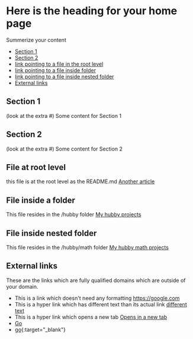 # Here is the heading for your home page
Summerize your content

- [Section 1](#section-1)
- [Section 2](#section-2)
- [link pointing to a file in the root level](#file-at-root-level)
- [link pointing to a file inside folder](#file-inside-a-folder)
- [link pointing to a file inside nested folder](#file-inside-nested-folder)
- [External links](#external-links)

## Section 1
(look at the extra #)
Some content for Section 1

## Section 2
(look at the extra #)
Some content for Section 2

## File at root level
this file is at the root level as the README.md
[Another article](file2.md)

## File inside a folder
This file resides in the /hubby folder
[My hubby projects](/hubby/projects.md)

## File inside nested folder
This file resides in the /hubby/math folder
[My hubby math projects](/hubby/math/list1.md)

## External links
These are the links which are fully qualified domains 
which are outside of your domain.
- This is a link which doesn't need any formatting https://google.com
- This is a hyper link which has different text than its actual link [different text](https://google.com)
- This is a hyper link which opens a new tab <a href="https://google.com" target="_blank">Opens in a new tab</a>
- <a href="http://stackoverflow.com" target="_blank">Go</a>
- [go](http://stackoverflow.com){:target="_blank"}
